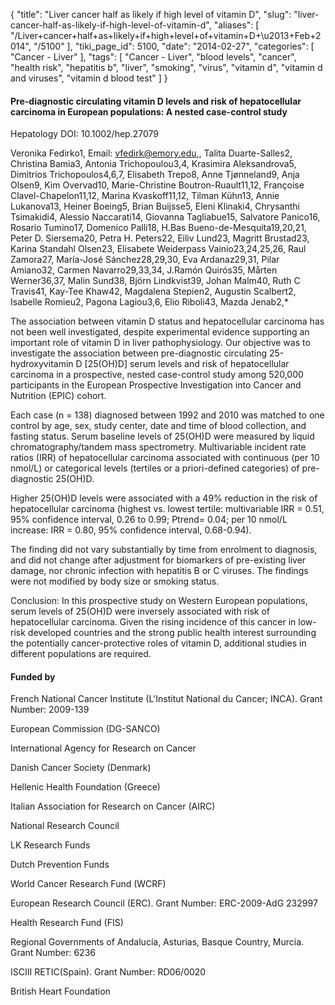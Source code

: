 {
    "title": "Liver cancer half as likely if high level of vitamin D",
    "slug": "liver-cancer-half-as-likely-if-high-level-of-vitamin-d",
    "aliases": [
        "/Liver+cancer+half+as+likely+if+high+level+of+vitamin+D+\u2013+Feb+2014",
        "/5100"
    ],
    "tiki_page_id": 5100,
    "date": "2014-02-27",
    "categories": [
        "Cancer - Liver"
    ],
    "tags": [
        "Cancer - Liver",
        "blood levels",
        "cancer",
        "health risk",
        "hepatitis b",
        "liver",
        "smoking",
        "virus",
        "vitamin d",
        "vitamin d and viruses",
        "vitamin d blood test"
    ]
}


#### Pre-diagnostic circulating vitamin D levels and risk of hepatocellular carcinoma in European populations: A nested case-control study

Hepatology DOI: 10.1002/hep.27079

Veronika Fedirko1, Email: vfedirk@emory.edu,, Talita Duarte-Salles2, Christina Bamia3, Antonia Trichopoulou3,4, Krasimira Aleksandrova5, Dimitrios Trichopoulos4,6,7, Elisabeth Trepo8, Anne Tjønneland9, Anja Olsen9, Kim Overvad10, Marie-Christine Boutron-Ruault11,12, Françoise Clavel-Chapelon11,12, Marina Kvaskoff11,12, Tilman Kühn13, Annie Lukanova13, Heiner Boeing5, Brian Buijsse5, Eleni Klinaki4, Chrysanthi Tsimakidi4, Alessio Naccarati14, Giovanna Tagliabue15, Salvatore Panico16, Rosario Tumino17, Domenico Palli18, H.Bas Bueno-de-Mesquita19,20,21, Peter D. Siersema20, Petra H. Peters22, Eiliv Lund23, Magritt Brustad23, Karina Standahl Olsen23, Elisabete Weiderpass Vainio23,24,25,26, Raul Zamora27, María-José Sánchez28,29,30, Eva Ardanaz29,31, Pilar Amiano32, Carmen Navarro29,33,34, J.Ramón Quirós35, Mårten Werner36,37, Malin Sund38, Björn Lindkvist39, Johan Malm40, Ruth C Travis41, Kay-Tee Khaw42, Magdalena Stepien2, Augustin Scalbert2, Isabelle Romieu2, Pagona Lagiou3,6, Elio Riboli43, Mazda Jenab2,*

The association between vitamin D status and hepatocellular carcinoma has not been well investigated, despite experimental evidence supporting an important role of vitamin D in liver pathophysiology. Our objective was to investigate the association between pre-diagnostic circulating 25-hydroxyvitamin D <span>[25(OH)D]</span> serum levels and risk of hepatocellular carcinoma in a prospective, nested case-control study among 520,000 participants in the European Prospective Investigation into Cancer and Nutrition (EPIC) cohort. 

Each case (n = 138) diagnosed between 1992 and 2010 was matched to one control by age, sex, study center, date and time of blood collection, and fasting status. Serum baseline levels of 25(OH)D were measured by liquid chromatography/tandem mass spectrometry. Multivariable incident rate ratios (IRR) of hepatocellular carcinoma associated with continuous (per 10 nmol/L) or categorical levels (tertiles or a priori-defined categories) of pre-diagnostic 25(OH)D. 

Higher 25(OH)D levels were associated with a 49% reduction in the risk of hepatocellular carcinoma (highest vs. lowest tertile: multivariable IRR = 0.51, 95% confidence interval, 0.26 to 0.99; Ptrend= 0.04; per 10 nmol/L increase: IRR = 0.80, 95% confidence interval, 0.68-0.94). 

The finding did not vary substantially by time from enrolment to diagnosis, and did not change after adjustment for biomarkers of pre-existing liver damage, nor chronic infection with hepatitis B or C viruses. The findings were not modified by body size or smoking status. 

Conclusion: In this prospective study on Western European populations, serum levels of 25(OH)D were inversely associated with risk of hepatocellular carcinoma. Given the rising incidence of this cancer in low-risk developed countries and the strong public health interest surrounding the potentially cancer-protective roles of vitamin D, additional studies in different populations are required. 

#### Funded by

French National Cancer Institute (L'Institut National du Cancer; INCA). Grant Number: 2009-139

European Commission (DG-SANCO)

International Agency for Research on Cancer

Danish Cancer Society (Denmark)

Hellenic Health Foundation (Greece)

Italian Association for Research on Cancer (AIRC)

National Research Council

LK Research Funds

Dutch Prevention Funds

World Cancer Research Fund (WCRF)

European Research Council (ERC). Grant Number: ERC-2009-AdG 232997

Health Research Fund (FIS)

Regional Governments of Andalucía, Asturias, Basque Country, Murcia. Grant Number: 6236

ISCIII RETIC(Spain). Grant Number: RD06/0020

British Heart Foundation